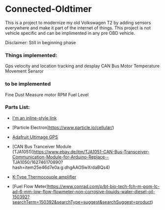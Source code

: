 # Connected-Oldtimer

This is a project to modernize my old Volkswagen T2 by adding sensors everywhere and make it part of the internet of things. This project is not vehicle specific and can be implimented in any pre OBD vehicle.

Disclaimer: Still in beginning phase

### Things implemented:

Gps velocity and location tracking and desplay
CAN Bus
Motor Temperature
Movement Sensror

### to be implemented

Fine Dust Measure
motor RPM
Fuel Level

### Parts List:

- [I'm an inline-style link](https://www.google.com)

- [Particle Electron]https://www.particle.io/cellular/)
- [Adafruit Ultimage GPS](https://www.adafruit.com/product/746)
- [CAN Bus Tranceiver Module (TJA1051)]https://www.ebay.de/itm/TJA1051-CAN-Bus-Transceiver-Communication-Module-for-Arduino-Replace-- TJA1050/162746170890?hash=item25e46d7e0a:g:dhgAAOSwXrdaBQs4)
- [K-Type Thermocouple amplifier](https://www.ebay.de/itm/DC-5V-MAX6675-Module-K-Type-Thermocouple-Temperature-Sensor-M6-for-Arduino/172165516851?hash=item2815dd4e33:g:~eMAAOSw0QFXDRCH)
- [Fuel Flow Meter]https://www.conrad.com/p/bt-bio-tech-fch-m-pom-lc-ad-6-mm-low-flow-flowmeter-non-corrosive-liquids-water-diesel-oil-150392?searchTerm=150392&searchType=suggest&searchSuggest=product)



